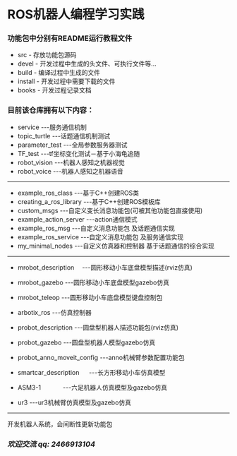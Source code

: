 # ROS机器人编程学习实践

### 功能包中分别有README运行教程文件

* src - 存放功能包源码
* devel - 开发过程中生成的头文件、可执行文件等...
* build - 编译过程中生成的文件
* install - 开发过程中需要下载的文件
* books - 开发过程记录文档

### 目前该仓库拥有以下内容：
* service                        ---服务通信机制
* topic_turtle                ---话题通信机制测试
* parameter_test         ---全局参数服务器测试
* TF_test                        ---tf坐标变化测试－基于小海龟追随
* robot_vision              ---机器人感知之机器视觉
* robot_voice               ---机器人感知之机器语音
---
* example_ros_class            ---基于C++创建ROS类
* creating_a_ros_library      ---基于C++创建ROS模板库
* custom_msgs                     ---自定义变长消息功能包(可被其他功能包直接使用)
* example_action_server     ---action通信模式
* example_ros_msg              ---自定义消息功能包 及话题通信实现
* example_ros_service         ---自定义消息功能包 及服务通信实现
* my_minimal_nodes            ---自定义仿真器和控制器 基于话题通信的综合实现
---
* mrobot_description      　---圆形移动小车底盘模型描述(rviz仿真)
* mrobot_gazebo                 ---圆形移动小车底盘模型gazebo仿真
* mrobot_teleop                   ---圆形移动小车底盘模型键盘控制包

* arbotix_ros                         ---仿真控制器
* probot_description           ---圆盘型机器人描述功能包(rviz仿真)
* probot_gazebo                  ---圆盘型机器人模型gazebo仿真

* probot_anno_moveit_config ---anno机械臂参数配置功能包
* smartcar_description   　 ---长方形移动小车仿真模型
* ASM3-1            　　　        ---六足机器人仿真模型及gazebo仿真
* ur3                                       ---ur3机械臂仿真模型及gazebo仿真
---
开发机器人系统，会间断性更新功能包

### *欢迎交流 qq: 2466913104*